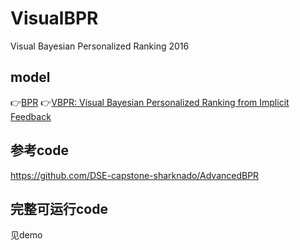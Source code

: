 # VisualBPR
Visual Bayesian Personalized Ranking 2016
## model
👉[BPR](https://arxiv.org/pdf/1205.2618)
👉[VBPR: Visual Bayesian Personalized Ranking from Implicit Feedback](https://www.aaai.org/ocs/index.php/AAAI/AAAI16/paper/download/11914/11576)

## 参考code
https://github.com/DSE-capstone-sharknado/AdvancedBPR

## 完整可运行code
见demo
